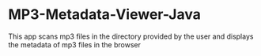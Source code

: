 # MP3-Metadata-Viewer-Java
This app scans mp3 files in the directory provided by the user and displays the metadata of mp3 files in the browser
